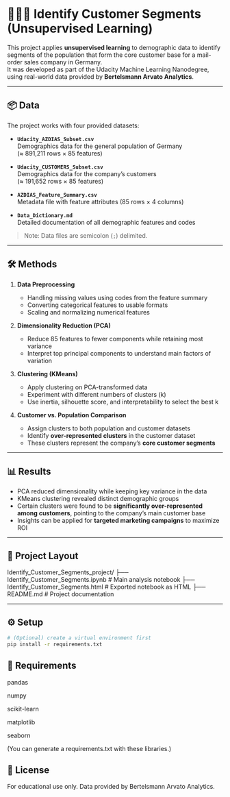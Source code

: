 # 🧑‍🤝‍🧑 Identify Customer Segments (Unsupervised Learning)

This project applies **unsupervised learning** to demographic data to identify segments of the population that form the core customer base for a mail-order sales company in Germany.  
It was developed as part of the Udacity Machine Learning Nanodegree, using real-world data provided by **Bertelsmann Arvato Analytics**.

---

## 📦 Data

The project works with four provided datasets:

- **`Udacity_AZDIAS_Subset.csv`**  
  Demographics data for the general population of Germany  
  (≈ 891,211 rows × 85 features)

- **`Udacity_CUSTOMERS_Subset.csv`**  
  Demographics data for the company’s customers  
  (≈ 191,652 rows × 85 features)

- **`AZDIAS_Feature_Summary.csv`**  
  Metadata file with feature attributes (85 rows × 4 columns)

- **`Data_Dictionary.md`**  
  Detailed documentation of all demographic features and codes

> Note: Data files are semicolon (`;`) delimited.

---

## 🛠️ Methods

1. **Data Preprocessing**
   - Handling missing values using codes from the feature summary
   - Converting categorical features to usable formats
   - Scaling and normalizing numerical features

2. **Dimensionality Reduction (PCA)**
   - Reduce 85 features to fewer components while retaining most variance
   - Interpret top principal components to understand main factors of variation

3. **Clustering (KMeans)**
   - Apply clustering on PCA-transformed data
   - Experiment with different numbers of clusters (k)
   - Use inertia, silhouette score, and interpretability to select the best k

4. **Customer vs. Population Comparison**
   - Assign clusters to both population and customer datasets
   - Identify **over-represented clusters** in the customer dataset
   - These clusters represent the company’s **core customer segments**

---

## 📊 Results

- PCA reduced dimensionality while keeping key variance in the data  
- KMeans clustering revealed distinct demographic groups  
- Certain clusters were found to be **significantly over-represented among customers**, pointing to the company’s main customer base  
- Insights can be applied for **targeted marketing campaigns** to maximize ROI

---
## 📁 Project Layout

Identify_Customer_Segments_project/
├── Identify_Customer_Segments.ipynb # Main analysis notebook
├── Identify_Customer_Segments.html # Exported notebook as HTML
├── README.md # Project documentation


---

## ⚙️ Setup

```bash
# (Optional) create a virtual environment first
pip install -r requirements.txt
```
## 📌 Requirements

pandas

numpy

scikit-learn

matplotlib

seaborn

(You can generate a requirements.txt with these libraries.)

## 📜 License
For educational use only. Data provided by Bertelsmann Arvato Analytics.
